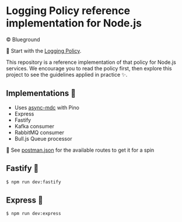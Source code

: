 # Logging Policy reference implementation for Node.js

© Blueground

📘 Start with the [Logging Policy](https://theblueground.getoutline.com/s/cbaa9fd2-0a7d-4bde-bfcd-a5b54a5ea98b).

This repository is a reference implementation of that policy for Node.js services. We encourage you to read the policy first, then explore this project to see the guidelines applied in practice ✨.

## Implementations 🧩

- Uses [async-mdc](https://github.com/bluegroundltd/async-mdc/pkgs/npm/async-mdc) with Pino
- Express
- Fastify
- Kafka consumer
- RabbitMQ consumer
- Bull.js Queue processor

👀 See [postman.json](postman.json) for the available routes to get it for a spin

## Fastify 🚀

```sh
$ npm run dev:fastify
```

## Express 🚀

```sh
$ npm run dev:express
```
